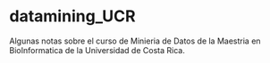 # datamining_UCR

Algunas notas sobre el curso de Minieria de Datos de la Maestria en BioInformatica de la Universidad de Costa Rica.
